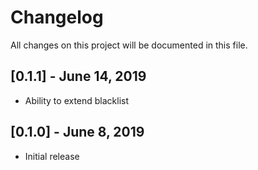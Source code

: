 # Changelog
All changes on this project will be documented in this file.

## [0.1.1] - June 14, 2019
- Ability to extend blacklist

## [0.1.0] - June 8, 2019
- Initial release
